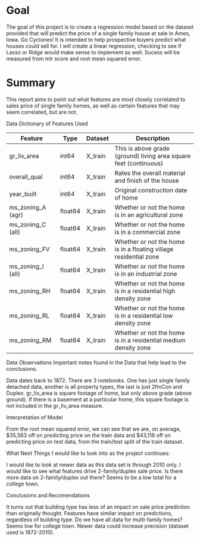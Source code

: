 # Goal 
The goal of this project is to create a regression model based on the dataset provided that will predict the price of a single family house at sale in Ames, Iowa. Go Cyclones! It is intended to help prospective buyers predict what houses could sell for.
I will create a linear regression, checking to see if Lasso or Ridge would make sense to implement as well. 
Sucess will be measured from mlr score and root mean squared error.

# Summary
This report aims to point out what features are most closely correlated to sales price of single family homes, as well as certain features that may seem correlated, but are not.

Data Dictionary of Features Used

|Feature|Type|Dataset|Description|
|---|---|---|---|
|gr_liv_area|int64|X_train|This is above grade (ground) living area square feet (continuous)|
|overall_qual|int64|X_train|Rates the overall material and finish of the house|
|year_built|int64|X_train|Original construction date of home|
|ms_zoning_A (agr)|float64|X_train|Whether or not the home is in an agricultural zone|
|ms_zoning_C (all)|float64|X_train|Whether or not the home is in a commercial zone|
|ms_zoning_FV|float64|X_train|Whether or not the home is in a floating village residential zone|
|ms_zoning_I (all)|float64|X_train|Whether or not the home is in an industrial zone|
|ms_zoning_RH|float64|X_train|Whether or not the home is in a residential high density zone|
|ms_zoning_RL|float64|X_train|Whether or not the home is in a residential low density zone|
|ms_zoning_RM|float64|X_train|Whether or not the home is in a residential medium density zone|




Data Observations
Important notes found in the Data that help lead to the conclusions.

Data dates back to 1872.
There are 3 notebooks. One has just single family detached data, another is all property types, the last is just 2fmCon and Duplex.
gr_liv_area is square footage of home, but only above grade (above ground). If there is a basement at a particular home, this square footage is not included in the gr_liv_area measure.

Interpretation of Model

From the root mean squared error, we can see that we are, on average, $35,563 off on predicting price on the train data
and $43,116 off on predicting price on test data, from the train/test split of the train dataset.



What Next
Things I would like to look into as the project continues:

I would like to look at newer data as this data set is through 2010 only.
I would like to see what features drive 2-family/duplex sale price.
Is there more data on 2-family/duplex out there? Seems to be a low total for a college town.

Conclusions and Recomendations

It turns out that building type has less of an impact on sale price prediction than originally thought.
Features have similar impact on predictions, regardless of building type.
Do we have all data for multi-family homes? Seems low for college town.
Newer data could increase precision (dataset used is 1872-2010).

